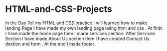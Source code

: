 # HTML-and-CSS-Projects

In the Day 7of my HTML and CSS practice I will learned how to make landing Page
I have made my own landing page using html and css .
At firdt I have made the home page then i made services section.
After Services Section I have made About Us section
then I have created Contact Us dextion and form .
At the end I made footer.

